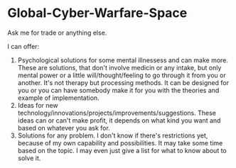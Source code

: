 # Global-Cyber-Warfare-Space

Ask me for trade or anything else.

I can offer:
1. Psychological solutions for some mental illnessess and can make more. These are solutions, that don't involve medicin or any intake, but only mental power or a little will/thought/feeling to go through it from you or another. It's not therapy but processing methods. It can be designed for you or you can have somebody make it for you with the theories and example of implementation.
2. Ideas for new technology/innovations/projects/improvements/suggestions. These ideas can or can't make profit, it depends on what kind you want and based on whatever you ask for.
3. Solutions for any problem. I don't know if there's restrictions yet, because of my own capability and possibilities. It may take some time based on the topic. I may even just give a list for what to know about to solve it.
